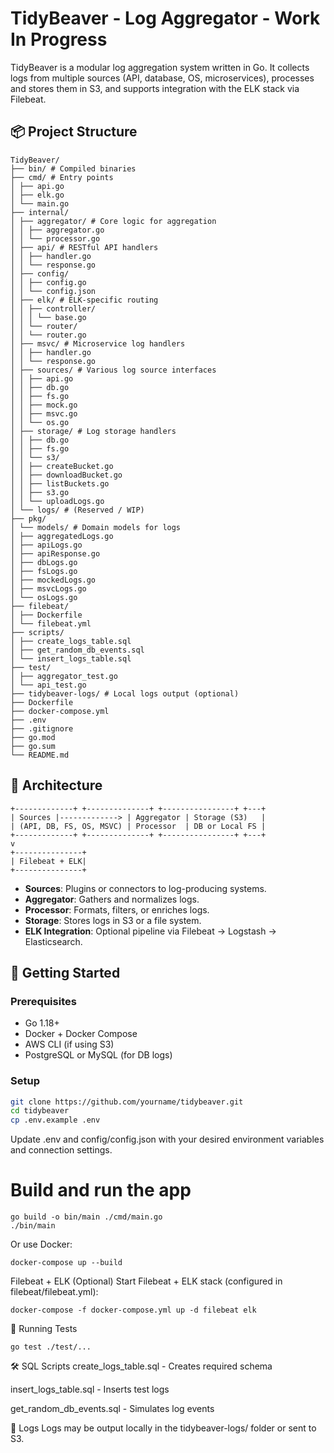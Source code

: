 # TidyBeaver - Log Aggregator - Work In Progress

TidyBeaver is a modular log aggregation system written in Go. It collects logs from multiple sources (API, database, OS, microservices), processes and stores them in S3, and supports integration with the ELK stack via Filebeat.

## 📦 Project Structure

	TidyBeaver/
	├── bin/ # Compiled binaries
	├── cmd/ # Entry points
	│ ├── api.go
	│ ├── elk.go
	│ └── main.go
	├── internal/
	│ ├── aggregator/ # Core logic for aggregation
	│ │ ├── aggregator.go
	│ │ └── processor.go
	│ ├── api/ # RESTful API handlers
	│ │ ├── handler.go
	│ │ └── response.go
	│ ├── config/
	│ │ ├── config.go
	│ │ └── config.json
	│ ├── elk/ # ELK-specific routing
	│ │ ├── controller/
	│ │ │ └── base.go
	│ │ └── router/
	│ │ └── router.go
	│ ├── msvc/ # Microservice log handlers
	│ │ ├── handler.go
	│ │ └── response.go
	│ ├── sources/ # Various log source interfaces
	│ │ ├── api.go
	│ │ ├── db.go
	│ │ ├── fs.go
	│ │ ├── mock.go
	│ │ ├── msvc.go
	│ │ └── os.go
	│ ├── storage/ # Log storage handlers
	│ │ ├── db.go
	│ │ ├── fs.go
	│ │ └── s3/
	│ │ ├── createBucket.go
	│ │ ├── downloadBucket.go
	│ │ ├── listBuckets.go
	│ │ ├── s3.go
	│ │ └── uploadLogs.go
	│ └── logs/ # (Reserved / WIP)
	├── pkg/
	│ └── models/ # Domain models for logs
	│ ├── aggregatedLogs.go
	│ ├── apiLogs.go
	│ ├── apiResponse.go
	│ ├── dbLogs.go
	│ ├── fsLogs.go
	│ ├── mockedLogs.go
	│ ├── msvcLogs.go
	│ └── osLogs.go
	├── filebeat/
	│ ├── Dockerfile
	│ └── filebeat.yml
	├── scripts/
	│ ├── create_logs_table.sql
	│ ├── get_random_db_events.sql
	│ └── insert_logs_table.sql
	├── test/
	│ ├── aggregator_test.go
	│ └── api_test.go
	├── tidybeaver-logs/ # Local logs output (optional)
	├── Dockerfile
	├── docker-compose.yml
	├── .env
	├── .gitignore
	├── go.mod
	├── go.sum
	└── README.md


## 🧱 Architecture

	+-------------+ +--------------+ +----------------+ +---+
	| Sources |-------------> | Aggregator | Storage (S3)   |
	| (API, DB, FS, OS, MSVC) | Processor  | DB or Local FS |
	+-------------+ +--------------+ +----------------+ +---+
	v
	+---------------+
	| Filebeat + ELK|
	+---------------+


- **Sources**: Plugins or connectors to log-producing systems.
- **Aggregator**: Gathers and normalizes logs.
- **Processor**: Formats, filters, or enriches logs.
- **Storage**: Stores logs in S3 or a file system.
- **ELK Integration**: Optional pipeline via Filebeat → Logstash → Elasticsearch.

## 🚀 Getting Started

### Prerequisites

- Go 1.18+
- Docker + Docker Compose
- AWS CLI (if using S3)
- PostgreSQL or MySQL (for DB logs)

### Setup

```bash
git clone https://github.com/yourname/tidybeaver.git
cd tidybeaver
cp .env.example .env
```

Update .env and config/config.json with your desired environment variables and connection settings.

# Build and run the app
	go build -o bin/main ./cmd/main.go
	./bin/main

Or use Docker:

	docker-compose up --build

Filebeat + ELK (Optional)
Start Filebeat + ELK stack (configured in filebeat/filebeat.yml):

	docker-compose -f docker-compose.yml up -d filebeat elk

🧪 Running Tests

	go test ./test/...

🛠️ SQL Scripts
create_logs_table.sql - Creates required schema

insert_logs_table.sql - Inserts test logs

get_random_db_events.sql - Simulates log events

📂 Logs
Logs may be output locally in the tidybeaver-logs/ folder or sent to S3.




